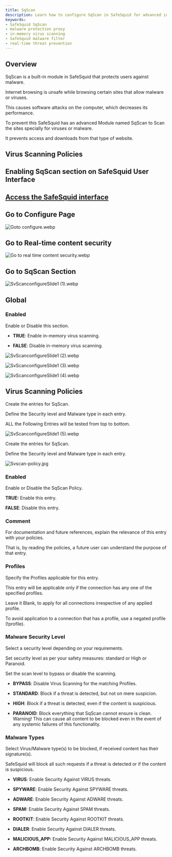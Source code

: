 ```yaml
---
title: SqScan  
description: Learn how to configure SqScan in SafeSquid for advanced in-memory virus and malware scanning. Set policies to protect your users against threats like viruses, spyware, and malicious applications with granular security levels.  
keywords:  
- SafeSquid SqScan  
- malware protection proxy  
- in-memory virus scanning  
- SafeSquid malware filter  
- real-time threat prevention  
---
```


## Overview

SqScan is a built-in module in SafeSquid that protects users against malware.

Internet browsing is unsafe while browsing certain sites that allow malware or viruses.

This causes software attacks on the computer, which decreases its performance.

To prevent this SafeSquid has an advanced Module named SqScan to Scan the sites specially for viruses or malware.

It prevents access and downloads from that type of website.

## Virus Scanning Policies

## Enabling SqScan section on SafeSquid User Interface

## [Access the SafeSquid interface](https://help.safesquid.com/portal/en/kb/articles/access-the-safesquid-user-interface)

## Go to Configure Page

![Goto configure.webp](/img/Configure/Real_Time_Content_Activity/SqScan/image1.webp)

## Go to Real-time content security

![Go to real time content security.webp](/img/Configure/Real_Time_Content_Activity/SqScan/image2.webp)

## Go to SqScan Section

![SvScanconfigureSlide1 (1).webp](/img/Configure/Real_Time_Content_Activity/SqScan/image3.webp)

## Global

### Enabled

Enable or Disable this section.

-   **TRUE**: Enable in-memory virus scanning.

-   **FALSE**: Disable in-memory virus scanning.

![SvScanconfigureSlide1 (2).webp](/img/Configure/Real_Time_Content_Activity/SqScan/image4.webp)

![SvScanconfigureSlide1 (3).webp](/img/Configure/Real_Time_Content_Activity/SqScan/image5.webp)

![SvScanconfigureSlide1 (4).webp](/img/Configure/Real_Time_Content_Activity/SqScan/image6.webp)

## Virus Scanning Policies

Create the entries for SqScan.

Define the Security level and Malware type in each entry.

ALL the Following Entries will be tested from top to bottom.

![SvScanconfigureSlide1 (5).webp](/img/Configure/Real_Time_Content_Activity/SqScan/image7.webp)

Create the entries for SqScan.

Define the Security level and Malware type in each entry.

![Svscan-policy.jpg](/img/Configure/Real_Time_Content_Activity/SqScan/image8.webp)

### Enabled

Enable or Disable the SqScan Policy.

**TRUE:** Enable this entry.

**FALSE**: Disable this entry.

### Comment

For documentation and future references, explain the relevance of this entry with your policies.

That is, by reading the policies, a future user can understand the purpose of that entry.

### Profiles

Specify the Profiles applicable for this entry.

This entry will be applicable only if the connection has any one of the specified profiles.

Leave it Blank, to apply for all connections irrespective of any applied profile.

To avoid application to a connection that has a profile, use a negated profile (!profile).

### Malware Security Level

Select a security level depending on your requirements.

Set security level as per your safety measures: standard or High or Paranoid.

Set the scan level to bypass or disable the scanning.

-   **BYPASS**: Disable Virus Scanning for the matching Profiles.

-   **STANDARD**: Block if a threat is detected, but not on mere suspicion.

-   **HIGH**: Block if a threat is detected, even if the content is suspicious.

-   **PARANOID**: Block everything that SqScan cannot ensure is clean. Warning! This can cause all content to be blocked even in the event of any systemic failures of this functionality.

### Malware Types

Select Virus/Malware type(s) to be blocked, if received content has their signature(s).

SafeSquid will block all such requests if a threat is detected or if the content is suspicious.

-   **VIRUS**: Enable Security Against VIRUS threats.

-   **SPYWARE**: Enable Security Against SPYWARE threats.

-   **ADWARE**: Enable Security Against ADWARE threats.

-   **SPAM:** Enable Security Against SPAM threats.

-   **ROOTKIT**: Enable Security Against ROOTKIT threats.

-   **DIALER**: Enable Security Against DIALER threats.

-   **MALICIOUS_APP:** Enable Security Against MALICIOUS_APP threats.

-   **ARCHBOMB**: Enable Security Against ARCHBOMB threats.
